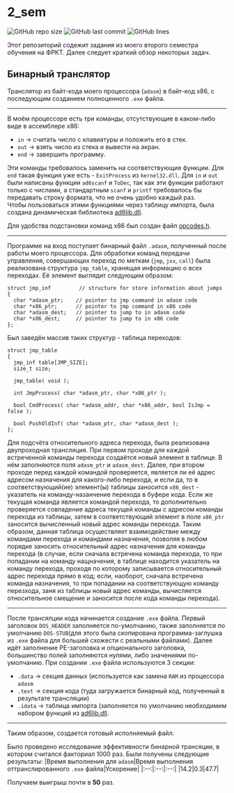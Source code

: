# 2_sem
![GitHub repo size](https://img.shields.io/github/repo-size/derzhavin3016/2_sem?style=for-the-badge)
![GitHub last commit](https://img.shields.io/github/last-commit/derzhavin3016/2_sem?color=red&style=for-the-badge)
![GitHub lines](https://img.shields.io/tokei/lines/github/derzhavin3016/2_sem?style=for-the-badge)

Этот репозиторий содежит задания из моего второго семестра обучения на ФРКТ. Далее следует краткий обзор некоторых задач.

## Бинарный транслятор

Транслятор из байт-кода моего процессора (`adasm`) в байт-код x86, с последующим созданием полноценного `.exe` файла.
____
В моём процессоре есть три команды, отсутствующие в каком-либо виде в ассемблере x86:

- `in`  -> считать число с клавиатуры и положить его в стек.
- `out` -> взять число из стека и вывести на экран.
- `end` -> завершить программу.

Эти команды требовалось заменить на соответствующие функции. Для `end` такая функция уже есть - `ExitProcess` из `kernel32.dll`.
Для `in` и `out` были написаны функции `ad6scanf` и `ToDec`, так как эти функции работают только с числами, а стандартным 
`scanf` и `printf`  требовалось бы передавать строку формата, что не очень удобно каждый раз.  
Чтобы пользоваться этими функциями через таблицу импорта, была создана динамическая библиотека [ad6lib.dll](https://github.com/derzhavin3016/2_sem/blob/master/bin_trans/ad6lib.dll).  

Для удобства подстановки команд x86 был создан файл [opcodes.h](https://github.com/derzhavin3016/2_sem/blob/master/bin_trans/opcodes.h).
____
Программе на вход поступает бинарный файл `.adasm`, полученный после работы моего процессора.
Для обработки команд передачи управления, совершающих переход по меткам (`jmp`, `jxx`, `call`)
была реализована структура `jmp_table`, хранящая информацию о всех переходах. Её элемент выглядит следующим образом:
```
struct jmp_inf         // structure for store information about jumps
{
  char *adasm_ptr;    // pointer to jmp command in adasm code
  char *x86_ptr;      // pointer to jmp command in x86 code
  char *adasm_dest;   // pointer to jump to in adasm code
  char *x86_dest;     // pointer to jump to in x86 code
};

```
Был заведён массив таких структур - таблица переходов:
```
struct jmp_table
{
  jmp_inf table[JMP_SIZE];
  size_t size;

  jmp_table( void );

  int JmpProcess( char *adasm_ptr, char *x86_ptr );

  bool CmdProcess( char *adasm_addr, char *x86_addr, bool IsJmp = false );

  bool PushOldInf( char *adasm_ptr, char *adasm_dest );
};
```
Для подсчёта относительного адреса перехода, была реализована двупроходная трансляция.
При первом проходе для каждой встреченной команды перехода создаётся новый элемент в таблице.
В нём заполняются поля `adasm_ptr` и `adasm_dest`.
Далее, при втором проходе перед каждой командой проверяется, является ли её адрес адресом 
назначения для какого-либо перехода, и если да, то в соответствующий(ие) элемент(ы) таблицы заносится `x86_dest` - указатель на команду-назанчение перехода в буфере кода.
Если же текущая команда является командой перехода, то дополнительно проверяется совпадение адреса текущей команды с адресом команды перехода из таблицы, затем в соответствующий элемент в поле
`x86_ptr` заносится вычисленный новый адрес команды перехода. Таким образом, данная таблица осуществляет взаимодействие между командами перехода и командами назначения, позволяя в любом порядке заносить относительный адрес назначения для команды перехода
(в случае, если сначала встречена команда перехода, то при попадании на команду нащначения, в таблице находится указатель на команду перехода, проходя по которому записывается относительный адрес перехода прямо в код; 
если, наоборот, сначала встречена команда назначения, то при попадании на соответствующую команду перезхода, заня из таблицы новый адрес команды, вычисляется относительное смещение и заносится после кода команды перехода).
____
После трансялции кода начинается создание `.exe` файла.
Первый заголовок `DOS_HEADER` заполняется по-умолчанию, также заполняется по умолчанию `DOS-STUB`(для этого была скопирована программа-заглушка из `.exe` файла для большей схожести с реальными файлами).
Далее идёт заполнение PE-заголовка и опционального заголовка, большинство полей заполняются нулями, либо значениями по-умолчанию.
При создании `.exe` файла используются 3 секции:
- `.data` -> секция данных (используется как замена `RAM` из процессора `adasm`
- `.text` -> секция кода (туда загружается бинарный код, полученный в результате трансляции)
- `.idata` -> таблица импорта (заполняется по умолчанию необходимим набором функций из [ad6lib.dll](https://github.com/derzhavin3016/2_sem/blob/master/bin_trans/ad6lib.dll).
____
Таким образом, создается готовый исполняемый файл.

Было проведено исследование эффективности бинарной трансяции, в котором считался факториал 1000 раз.
Были получены следующие результаты:
|Время выполнения для `adasm`|Время выполнения оттранслированного `.exe` файла|Ускорение|
|:--:|:--:|:--:|
|14.2|0.3|47.7|

Получаем выигрыш почти в **50** раз.
